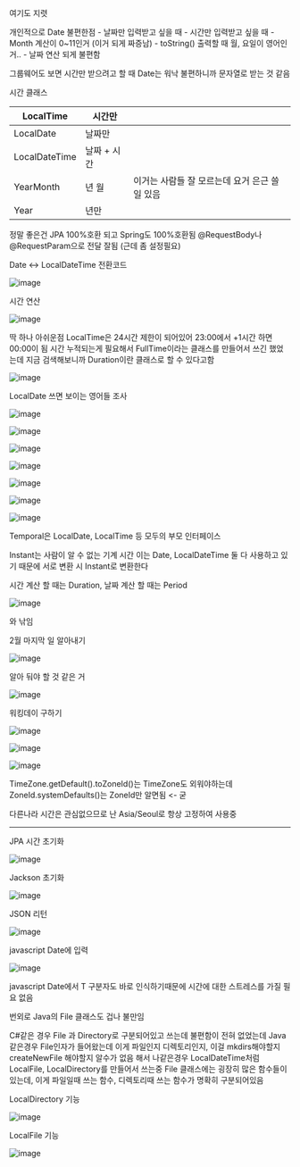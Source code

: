 여기도 지렷

개인적으로 Date 불편한점
	- 날짜만 입력받고 싶을 때
	- 시간만 입력받고 싶을 때
	- Month 계산이 0~11인거 (이거 되게 짜증남)
	- toString() 출력할 때 월, 요일이 영어인거..
	- 날짜 연산 되게 불편함 

그룹웨어도 보면 시간만 받으려고 할 때 Date는 워낙 불편하니까 문자열로 받는 것 같음


시간 클래스

LocalTime | 시간만 |  
-- | -- | --
LocalDate | 날짜만 |  
LocalDateTime | 날짜 + 시간 |  
YearMonth | 년 월 | 이거는 사람들 잘 모르는데 요거 은근 쓸일 있음
Year | 년만 |  



정말 좋은건 JPA 100%호환 되고 Spring도 100%호환됨
@RequestBody나 @RequestParam으로 전달 잘됨 (근데 좀 설정필요)

Date <-> LocalDateTime 전환코드

![image](https://user-images.githubusercontent.com/10288037/115132960-91892480-a03f-11eb-9ccd-1f95edda8a19.png)


시간 연산

![image](https://user-images.githubusercontent.com/10288037/115132962-9a79f600-a03f-11eb-8bee-526ff59d0cf4.png)


딱 하나 아쉬운점
LocalTime은 24시간 제한이 되어있어 23:00에서 +1시간 하면 00:00이 됨
시간 누적되는게 필요해서 FullTime이라는 클래스를 만들어서 쓰긴 했었는데
지금 검색해보니까 Duration이란 클래스로 할 수 있다고함

![image](https://user-images.githubusercontent.com/10288037/115132963-a06fd700-a03f-11eb-8b30-c589c01238d1.png)


LocalDate 쓰면 보이는 영어들 조사

![image](https://user-images.githubusercontent.com/10288037/115133096-913d5900-a040-11eb-96b4-cd21c8ee8eb2.png)

![image](https://user-images.githubusercontent.com/10288037/115132969-a9f93f00-a03f-11eb-90fc-f0f6431e0628.png)

![image](https://user-images.githubusercontent.com/10288037/115132970-ac5b9900-a03f-11eb-9587-243e164aadab.png)

![image](https://user-images.githubusercontent.com/10288037/115132974-af568980-a03f-11eb-81fb-f1045b4d066a.png)

![image](https://user-images.githubusercontent.com/10288037/115132975-b2517a00-a03f-11eb-9ee5-0692eafc4dd4.png)

![image](https://user-images.githubusercontent.com/10288037/115132980-b4b3d400-a03f-11eb-99a4-7524f462ca08.png)

![image](https://user-images.githubusercontent.com/10288037/115132984-b8dff180-a03f-11eb-944d-ea45eac96ac5.png)





Temporal은 LocalDate, LocalTime 등 모두의 부모 인터페이스


Instant는 사람이 알 수 없는 기계 시간
이는 Date, LocalDateTime 둘 다 사용하고 있기 때문에 서로 변환 시 Instant로 변환한다


시간 계산 할 때는 Duration,
날짜 계산 할 때는 Period

![image](https://user-images.githubusercontent.com/10288037/115132986-be3d3c00-a03f-11eb-8425-8caa272d7759.png)


와 낚임


2월 마지막 일 알아내기

![image](https://user-images.githubusercontent.com/10288037/115132991-c1382c80-a03f-11eb-9dd3-18d5c761619d.png)


알아 둬야 할 것 같은 거

![image](https://user-images.githubusercontent.com/10288037/115132994-c5644a00-a03f-11eb-8786-b5386bc07c8b.png)


워킹데이 구하기

![image](https://user-images.githubusercontent.com/10288037/115132997-cac19480-a03f-11eb-9212-f11faa8a53e5.png)

![image](https://user-images.githubusercontent.com/10288037/115132999-cd23ee80-a03f-11eb-8946-719daa007a8e.png)




![image](https://user-images.githubusercontent.com/10288037/115133001-d57c2980-a03f-11eb-9b77-6e60e9f7fb16.png)

TimeZone.getDefault().toZoneId()는 TimeZone도 외워야하는데 
ZoneId.systemDefaults()는 ZoneId만 알면됨 <- 굳


다른나라 시간은 관심없으므로 난 Asia/Seoul로 항상 고정하여 사용중


--------------------------------------

JPA 시간 초기화

![image](https://user-images.githubusercontent.com/10288037/115133004-de6cfb00-a03f-11eb-91d0-5699da312326.png)


Jackson 초기화

![image](https://user-images.githubusercontent.com/10288037/115133008-e2008200-a03f-11eb-8799-f106b79b4194.png)

JSON 리턴

![image](https://user-images.githubusercontent.com/10288037/115133011-e6c53600-a03f-11eb-8156-93ae119e154d.png)


javascript Date에 입력

![image](https://user-images.githubusercontent.com/10288037/115133015-eaf15380-a03f-11eb-8a35-efc3cc73524a.png)


javascript Date에서 T 구분자도 바로 인식하기때문에 시간에 대한 스트레스를 가질 필요 없음



번외로 Java의 File 클래스도 겁나 불만임

C#같은 경우 File 과 Directory로 구분되어있고 쓰는데 불편함이 전혀 없었는데
Java같은경우 File인자가 들어왔는데 이게 파일인지 디렉토리인지, 이걸 mkdirs해야할지 createNewFile 해야할지 알수가 없음
해서 나같은경우 LocalDateTime처럼 LocalFile, LocalDirectory를 만들어서 쓰는중
File 클래스에는 굉장히 많은 함수들이 있는데, 이게 파일일때 쓰는 함수, 디렉토리때 쓰는 함수가 명확히 구분되어있음

LocalDirectory 기능

![image](https://user-images.githubusercontent.com/10288037/115133023-f3498e80-a03f-11eb-8a51-270e1f8d7c0e.png)


LocalFile 기능

![image](https://user-images.githubusercontent.com/10288037/115133024-f775ac00-a03f-11eb-9c89-1add45ce7811.png)

